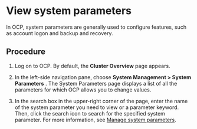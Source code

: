 # View system parameters

In OCP, system parameters are generally used to configure features, such as account logon and backup and recovery.

## Procedure

1. Log on to OCP. By default, the **Cluster Overview** page appears.

2. In the left-side navigation pane, choose **System Management \> System Parameters** . The System Parameters page displays a list of all the parameters for which OCP allows you to change values.

3. In the search box in the upper-right corner of the page, enter the name of the system parameter you need to view or a parameter keyword. Then, click the search icon to search for the specified system parameter. For more information, see [Manage system parameters](../../10.system-management-features/12.system-parameter-management-1.md).

